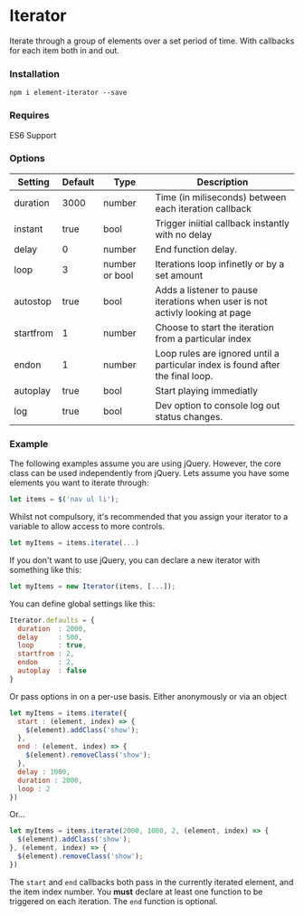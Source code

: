 
# Iterator

Iterate through a group of elements over a set period of time. With callbacks for each item both in and out.

### Installation

```
npm i element-iterator --save
```

### Requires
ES6 Support


### Options
| Setting | Default | Type | Description |
| -- | -- | -- | -- |
| duration  | 3000  | number | Time (in miliseconds) between each iteration callback |
| instant   | true  | bool | Trigger iniitial callback instantly with no delay |
| delay     | 0     | number | End function delay. |
| loop      | 3     | number or bool | Iterations loop infinetly or by a set amount |
| autostop  | true  | bool | Adds a listener to pause iterations when user is not activly looking at page |
| startfrom | 1     | number | Choose to start the iteration from a particular index |
| endon     | 1     | number | Loop rules are ignored until a particular index is found after the final loop. |
| autoplay  | true  | bool | Start playing immediatly |
| log       | true   | bool | Dev option to console log out status changes. |

### Example

The following examples assume you are using jQuery. However, the core class can be used independently from jQuery.  Lets assume you have some elements you want to iterate through:

```js
let items = $('nav ul li');
```
Whilst not compulsory, it's recommended that you assign your iterator to a variable to allow access to more controls.
```js
let myItems = items.iterate(...)
```
If you don't want to use jQuery, you can declare a new iterator with something like this:
```js
let myItems = new Iterator(items, [...]);
```

You can define global settings like this:
```js
Iterator.defaults = {
  duration  : 2000,
  delay     : 500,
  loop      : true,
  startfrom : 2,
  endon     : 2,
  autoplay  : false
}
```
Or pass options in on a per-use basis. Either anonymously or via an object

```js
let myItems = items.iterate({
  start : (element, index) => {
    $(element).addClass('show');
  },
  end : (element, index) => {
    $(element).removeClass('show');
  },
  delay : 1000,
  duration : 2000,
  loop : 2
})
```
Or...
```js
let myItems = items.iterate(2000, 1000, 2, (element, index) => {
  $(element).addClass('show');
}, (element, index) => {
  $(element).removeClass('show');
})
```

The ```start``` and ```end``` callbacks both pass in the currently iterated element, and the item index number.  You **must** declare at least one function to be triggered on each iteration. The ```end``` function is optional.
